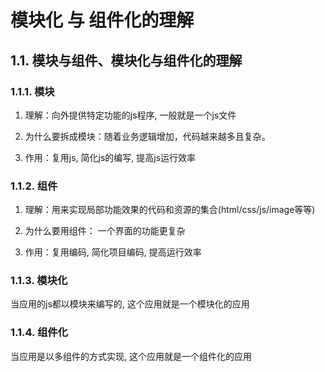 # 模块化 与 组件化的理解

## 1.1. 模块与组件、模块化与组件化的理解

### 1.1.1. 模块

1. 理解：向外提供特定功能的js程序, 一般就是一个js文件

2. 为什么要拆成模块：随着业务逻辑增加，代码越来越多且复杂。

3. 作用：复用js, 简化js的编写, 提高js运行效率

### 1.1.2. 组件

1. 理解：用来实现局部功能效果的代码和资源的集合(html/css/js/image等等)

2. 为什么要用组件： 一个界面的功能更复杂

3. 作用：复用编码, 简化项目编码, 提高运行效率

### 1.1.3. 模块化

当应用的js都以模块来编写的, 这个应用就是一个模块化的应用

### 1.1.4. 组件化

当应用是以多组件的方式实现, 这个应用就是一个组件化的应用